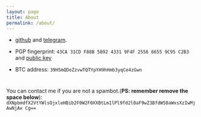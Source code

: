 ```yaml
---
layout: page
title: About
permalink: /about/
---
```


* [github](https://github.com/expboat) and  [telegram](https://t.me/expboat).

* PGP fingerprint: `43CA 31CD F88B 5892 4331 9F4F 2556 6655 9C95 C2B3` and [public key](https://expboat.github.io/public-key-9C95.txt)
* BTC address: `39H5mQDoZzvwTQTYpYH9hHmb3yqCe4zGwn`

#
You can contact me if you are not a spambot.(**PS: remember remove the space below**): `dXNpbmdfX2VtYWlsOjxleHBib2F0W2F0XXBtLm1lPl9fd2l0aF9wZ3BfdW50aWxsXzIwMjAwNjAx Cg==`
